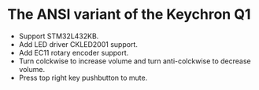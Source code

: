 # The ANSI variant of the Keychron Q1

- Support STM32L432KB.
- Add LED driver CKLED2001 support.
- Add EC11 rotary encoder support.
- Turn colckwise to increase volume and turn anti-colckwise to decrease volume.
- Press top right key pushbutton to mute.


